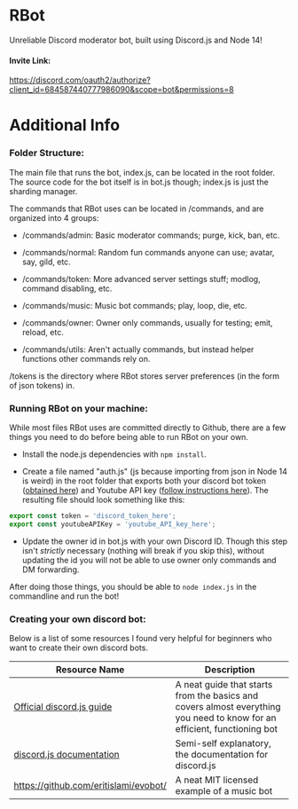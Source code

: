 # RBot
 Unreliable Discord moderator bot, built using Discord.js and Node 14!
 
#### Invite Link:
 https://discord.com/oauth2/authorize?client_id=684587440777986090&scope=bot&permissions=8


# Additional Info
 
### Folder Structure:
 The main file that runs the bot, index.js, can be located in the root folder. The source code for the bot itself is in bot.js though; index.js is just the sharding manager. 

 The commands that RBot uses can be located in /commands, and are organized into 4 groups:
 
 - /commands/admin: Basic moderator commands; purge, kick, ban, etc.
 
 - /commands/normal: Random fun commands anyone can use; avatar, say, gild, etc.
 
 - /commands/token: More advanced server settings stuff; modlog, command disabling, etc.
 
 - /commands/music: Music bot commands; play, loop, die, etc.
 
 - /commands/owner: Owner only commands, usually for testing; emit, reload, etc.
 
 - /commands/utils: Aren't actually commands, but instead helper functions other commands rely on.
 
 /tokens is the directory where RBot stores server preferences (in the form of json tokens) in.
 
### Running RBot on your machine:
 While most files RBot uses are committed directly to Github, there are a few things you need to do before being able to run RBot on your own.
 
 - Install the node.js dependencies with `npm install`.
 
 - Create a file named "auth.js" (js because importing from json in Node 14 is weird) in the root folder that exports both your discord bot token ([obtained here](https://discord.com/developers/applications)) and Youtube API key ([follow instructions here](https://developers.google.com/youtube/v3/getting-started)). The resulting file should look something like this:
 ```js
 export const token = 'discord_token_here';
 export const youtubeAPIKey = 'youtube_API_key_here';
 ```
 - Update the owner id in bot.js with your own Discord ID. Though this step isn't *strictly* necessary (nothing will break if you skip this), without updating the id you will not be able to use owner only commands and DM forwarding.

After doing those things, you should be able to `node index.js` in the commandline and run the bot!

### Creating your own discord bot:
 Below is a list of some resources I found very helpful for beginners who want to create their own discord bots.
 
 | Resource Name | Description |
 | ----------- | ----------- |
 | [Official discord.js guide](https://discordjs.guide/) | A neat guide that starts from the basics and covers almost everything you need to know for an efficient, functioning bot |
 | [discord.js documentation](https://discord.js.org/#/docs/main/stable/general/welcome) | Semi-self explanatory, the documentation for discord.js |
 | https://github.com/eritislami/evobot/ | A neat MIT licensed example of a music bot |